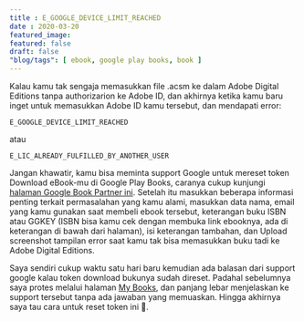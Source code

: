 ```yaml
---
title : E_GOOGLE_DEVICE_LIMIT_REACHED
date : 2020-03-20
featured_image: 
featured: false
draft: false
"blog/tags": [ ebook, google play books, book ]
---
```


Kalau kamu tak sengaja memasukkan file .acsm ke dalam Adobe Digital Editions tanpa authorizarion ke Adobe ID, dan akhirnya ketika kamu baru inget untuk memasukkan Adobe ID kamu tersebut, dan mendapati error:

`E_GOOGLE_DEVICE_LIMIT_REACHED`

atau

`E_LIC_ALREADY_FULFILLED_BY_ANOTHER_USER`

Jangan khawatir, kamu bisa meminta support Google untuk mereset token Download eBook-mu di Google Play Books, caranya cukup kunjungi [halaman Google Book Partner ini](https://support.google.com/books/partner/contact/default). Setelah itu masukkan beberapa informasi penting terkait permasalahan yang kamu alami, masukkan data nama, email yang kamu gunakan saat membeli ebook tersebut, keterangan buku ISBN atau GGKEY (ISBN bisa kamu cek dengan membuka link ebooknya, ada di keterangan di bawah dari halaman), isi keterangan tambahan, dan Upload screenshot tampilan error saat kamu tak bisa memasukkan buku tadi ke Adobe Digital Editions.

Saya sendiri cukup waktu satu hari baru kemudian ada balasan dari support google kalau token download bukunya sudah direset. Padahal sebelumnya saya protes melalui halaman [My Books](https://play.google.com/books), dan panjang lebar menjelaskan ke support tersebut tanpa ada jawaban yang memuaskan. Hingga akhirnya saya tau cara untuk reset token ini 🙈.